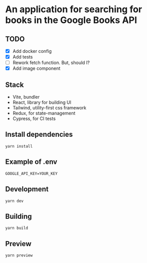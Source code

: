 # An application for searching for books in the Google Books API

## TODO

- [X] Add docker config
- [X] Add tests
- [ ] Rework fetch function. But, should I?
- [X] Add image component

## Stack
* Vite, bundler
* React, library for building UI
* Tailwind, utility-first css framework
* Redux, for state-management
* Cypress, for CI tests

## Install dependencies

```shell
yarn install
```

## Example of .env
```dotenv
GOOGLE_API_KEY=YOUR_KEY
```

## Development
```shell
yarn dev
```

## Building
```shell
yarn build
```

## Preview

```shell
yarn preview 
```
